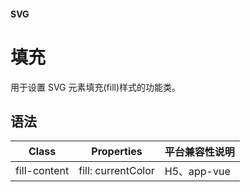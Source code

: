 #### <span class="text-lg text-gray-500 font-normal">SVG</span>

<div class="w-screen"></div>

# 填充
<space />
<a-typography-text>
    用于设置 SVG 元素填充(fill)样式的功能类。
</a-typography-text>

<CssPrefix />

## 语法
| Class | Properties | 平台兼容性说明
| --- | --- | ---
| <a-link status="success">fill-content</a-link> | <a-link>fill: currentColor</a-link> | H5、app-vue